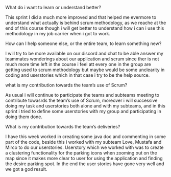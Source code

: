What do i want to learn or understand better?

This sprint I did a much more improved and that helped me evermore to understand what actually is behind scrum methodology, as we reache at the end of this course though i will get better to understand how i can i use this methodology in my job carrier when i got to work.


How can I help someone else, or the entire team, to learn something new?

I will try to be more available on our discord and chat to be able answer my teammates wonderings about our application and scrum since ther is not much more time left in the course i feel att every one in the group are getting used to scrum methodology but maybe would be some unclearity in coding and userstories which in that case i try to be the help source.


what is my contribution towards the team’s use of Scrum?

As usual i will continue to participate the teams and subteams meeting to contribute towasrds the team’s use of Scrum, moreover i will successive doing my task and userstories both alone and with my subteams, and in this sprint i tried to define some userstories with my group and participating in doing them done. 


What is my contribution towards the team’s deliveries?

I have this week worked in creating some java doc and commenting in some part of the code, beside this i worked with my subteam Love, Mustafa and Mirco to do our userstories. Userstory which we worked with was to create a clustering functionality for the parking icons when zooming out on the map since it makes more clear to user for using the application and finding the desire parking spot. In the end the user stories have gone very well and we got a god result.




